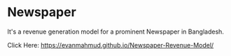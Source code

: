 # Newspaper
It's a revenue generation model for a prominent Newspaper in Bangladesh. 

Click Here:  https://evanmahmud.github.io/Newspaper-Revenue-Model/
